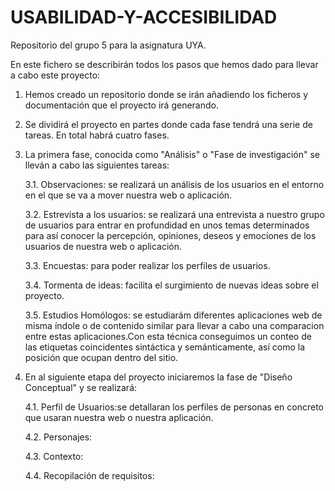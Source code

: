 # USABILIDAD-Y-ACCESIBILIDAD
Repositorio del grupo 5 para la asignatura UYA.

En este fichero se describirán todos los pasos que hemos dado para llevar a cabo este proyecto:

  1. Hemos creado un repositorio donde se irán añadiendo los ficheros y documentación que el proyecto irá generando.
  
  2. Se dividirá el proyecto en partes donde cada fase tendrá una serie de tareas. En total habrá cuatro fases.
  
  3. La primera fase, conocida como "Análisis" o "Fase de investigación"  se lleván a cabo las siguientes tareas:
  
      3.1. Observaciones: se realizará un análisis de los usuarios en el entorno en el que se va a mover nuestra web o aplicación.
     
      3.2. Estrevista a los usuarios: se realizará una entrevista a nuestro grupo de usuarios para entrar en profundidad en unos temas determinados para                                                                                                                                        así conocer la percepción, opiniones, deseos y emociones de los usuarios de nuestra web o aplicación.
     
      3.3. Encuestas: para poder realizar los perfiles de usuarios.
     
      3.4. Tormenta de ideas: facilita el surgimiento de nuevas ideas sobre el proyecto.
      
      3.5. Estudios Homólogos: se estudiarám diferentes aplicaciones web de misma índole o de contenido similar para 
           llevar a cabo una comparacion entre estas aplicaciones.Con esta técnica conseguimos un conteo de las etiquetas
           coincidentes sintáctica y semánticamente, así como la posición que ocupan dentro del sitio.
           
  4. En al siguiente etapa del proyecto iniciaremos la fase de "Diseño Conceptual" y se realizará:
      
      4.1. Perfil de Usuarios:se detallaran los perfiles de personas en concreto que usaran nuestra web o nuestra aplicación.
          
      4.2. Personajes: 
      
      4.3. Contexto: 
      
      4.4. Recopilación de requisitos:    
